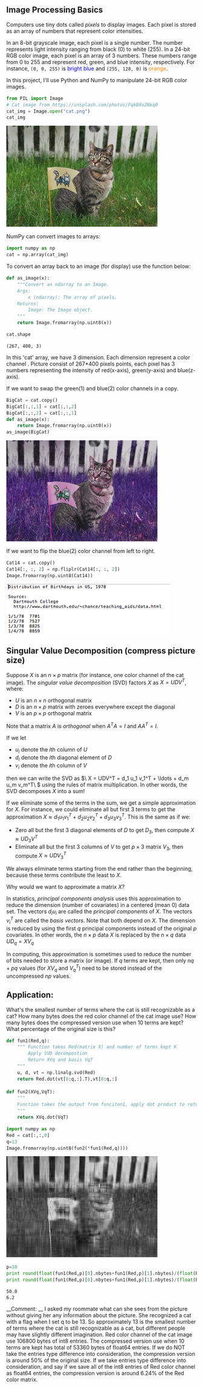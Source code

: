 


## Image Processing Basics

Computers use tiny dots called _pixels_ to display images. Each pixel is stored as an array of numbers that represent color intensities.

In an 8-bit grayscale image, each pixel is a single number. The number represents light intensity ranging from black (0) to white (255). In a 24-bit RGB color image, each pixel is an array of 3 numbers. These numbers range from 0 to 255 and represent red, green, and blue intensity, respectively. For instance, `(0, 0, 255)` is <span style="color:#00F">bright blue</span> and `(255, 128, 0)` is <span style="color:#FF8000">orange</span>.

In this project, I'll use Python and NumPy to manipulate 24-bit RGB color images.


```python
from PIL import Image
# Cat image from https://unsplash.com/photos/FqkBXo2Nkq0
cat_img = Image.open("cat.png")
cat_img
```




![png](output_1_0.png)



NumPy can convert images to arrays:


```python
import numpy as np
cat = np.array(cat_img)
```

To convert an array back to an image (for display) use the function below:


```python
def as_image(x):
    """Convert an ndarray to an Image.
    Args:
        x (ndarray): The array of pixels.
    Returns:
        Image: The Image object.
    """
    return Image.fromarray(np.uint8(x))
```


```python
cat.shape
```




    (267, 400, 3)



In this 'cat' array, we have 3 dimension. Each dimension represent a color channel . Picture consist of 267*400 pixels points, each pixel has 3 numbers representing the intensity of red(x-axis), green(y-axis) and blue(z-axis). 

If we want to swap the green(1) and blue(2) color channels in a copy. 


```python
BigCat = cat.copy()
BigCat[:,:,1] = cat[:,:,2]
BigCat[:,:,2] = cat[:,:,1]
def as_image(x):
    return Image.fromarray(np.uint8(x))
as_image(BigCat)
```




![png](output_9_0.png)



If we want to flip the blue(2) color channel from left to right. 


```python
Cat14 = cat.copy()
Cat14[:, :, 2] = np.fliplr(Cat14[:, :, 2])
Image.fromarray(np.uint8(Cat14))
```




![png](output_11_0.png)



## Singular Value Decomposition (compress picture size) 

Suppose $X$ is an $n \times p$ matrix (for instance, one color channel of the cat image). The _singular value decomposition_ (SVD) factors $X$ as $X = UD V^T$, where:

* $U$ is an $n \times n$ orthogonal matrix
* $D$ is an $n \times p$ matrix with zeroes everywhere except the diagonal
* $V$ is an $p \times p$ orthogonal matrix

Note that a matrix $A$ is _orthogonal_ when $A^T A = I$ and $AA^T = I$.

If we let

* $u_i$ denote the $i$th column of $U$
* $d_i$ denote the $i$th diagonal element of $D$
* $v_i$ denote the $i$th column of $V$

then we can write the SVD as $\ X = UDV^T = d_1 u_1 v_1^T + \ldots + d_m u_m v_m^T\ $ using the rules of matrix multiplication. In other words, the SVD decomposes $X$ into a sum!

If we eliminate some of the terms in the sum, we get a simple approximation for $X$. For instance, we could eliminate all but first 3 terms to get the approximation $X \approx d_1 u_1 v_1^T + d_2 u_2 v_2^T + d_3 u_3 v_3^T$. This is the same as if we:

* Zero all but the first 3 diagonal elements of $D$ to get $D_3$, then compute $X \approx UD_3V^T$
* Eliminate all but the first 3 columns of $V$ to get $p \times 3$ matrix $V_3$, then compute $X \approx UDV_3^T$

We always eliminate terms starting from the end rather than the beginning, because these terms contribute the least to $X$.

Why would we want to approximate a matrix $X$?

In statistics, _principal components analysis_ uses this approximation to reduce the dimension (number of covariates) in a  centered (mean 0) data set. The vectors $d_i u_i$ are called the _principal components_ of $X$. The vectors $v_i^T$ are called the _basis vectors_. Note that both depend on $X$. The dimension is reduced by using the first $q$ principal components instead of the original $p$ covariates. In other words, the $n \times p$ data $X$ is replaced by the $n \times q$ data $UD_q = XV_q$

In computing, this approximation is sometimes used to reduce the number of bits needed to store a matrix (or image). If $q$ terms are kept, then only $nq + pq$ values (for $XV_q$ and $V_q^T$) need to be stored instead of the uncompressed $np$ values.

## __Application__:

What's the smallest number of terms where the cat is still recognizable as a cat?
How many bytes does the red color channel of the cat image use? How many bytes does the compressed version use when 10 terms are kept? What percentage of the original size is this?


```python
def fun1(Red,q):
    """ Function takes Red(matrix X) and number of terms kept K 
        Apply SVD decompostion
        Return XVq and basis VqT
    """
    u, d, vt = np.linalg.svd(Red) 
    return Red.dot(vt[0:q,:].T),vt[0:q,:] 

def fun2(XVq,VqT):
    """
    Function takes the output from funciton1, apply dot product to return the approx X 
    """
    return XVq.dot(VqT)
```


```python
import numpy as np
Red = cat[:,:,0]
q=13
Image.fromarray(np.uint8(fun2(*fun1(Red,q))))
```




![png](output_15_0.png)




```python
p=10
print round(float(fun1(Red,p)[0].nbytes+fun1(Red,p)[1].nbytes)/(float(Red.nbytes)),3)*100
print round(float(fun1(Red,p)[0].nbytes+fun1(Red,p)[1].nbytes)/(float(Red.nbytes)*8),3)*100

```

    50.0
    6.2


__Comment: __ I asked my roommate what can she sees from the picture without giving her any information about the picture. She recognized a cat with a flag when I set q to be 13. So approximately 13 is the smallest number of terms where the cat is still recognizable as a cat, but different people may have slightly different imagination. Red color channel of the cat image use 106800 bytes of int8 entries. The compressed version use when 10 terms are kept has total of 53360 bytes of float64 entries. If we do NOT take the entries type difference into consideration, the compression version is around 50% of the original size. If we take entries type difference into consideration, and say if we save all of the int8 entries of Red color channel as float64 entries, the compression version is around 6.24% of the Red color matrix.


```python

```
